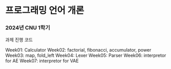 # 프로그래밍 언어 개론
### 2024년 CNU 1학기

과제 진행 코드

Week01: Calculator
Week02: factorial, fibonacci, accumulator, power
Week03: map, fold_left 
Week04: Lexer
Week05: Parser
Week06: interpretor for AE
Week07: interpretor for VAE